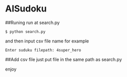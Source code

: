 # AISudoku

##Runing
run at search.py
```
$ python search.py
```

and then input csv file name for example
```
Enter suduku filepath: 4super_hero
```

##Add csv file
just put file in the same path as search.py

enjoy

